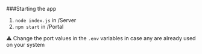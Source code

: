 ###Starting the app
1. `node index.js` in /Server
2. `npm start` in /Portal

⚠ Change the port values in the `.env` variables in case any are already used on your system
